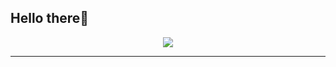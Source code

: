 Hello there👋
-----

<p align = "center">
<img src="https://cdn.discordapp.com/attachments/931717142091546668/931717428948402216/pir2.gif">
</p>

------

